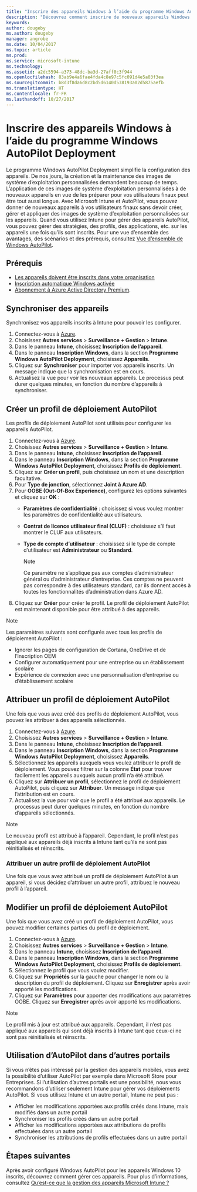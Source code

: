 ```yaml
---
title: "Inscrire des appareils Windows à l’aide du programme Windows AutoPilot Deployment"
description: "Découvrez comment inscrire de nouveaux appareils Windows 10 à l’aide du programme Windows AutoPilot Deployment."
keywords: 
author: dougeby
ms.author: dougeby
manager: angrobe
ms.date: 10/04/2017
ms.topic: article
ms.prod: 
ms.service: microsoft-intune
ms.technology: 
ms.assetid: a2dc5594-a373-48dc-ba3d-27aff0c3f944
ms.openlocfilehash: 83ab9e4a6fae4fda4c8e97c5fc091d4e5a03f3ea
ms.sourcegitcommit: b8d3f8da6d8c2bd5d6140d538193a02d5875aefb
ms.translationtype: HT
ms.contentlocale: fr-FR
ms.lasthandoff: 10/27/2017
---
```

# <a name="enroll-windows-devices-using-windows-autopilot-deployment-program"></a>Inscrire des appareils Windows à l’aide du programme Windows AutoPilot Deployment
Le programme Windows AutoPilot Deployment simplifie la configuration des appareils. De nos jours, la création et la maintenance des images de système d’exploitation personnalisées demandent beaucoup de temps. L’application de ces images de système d’exploitation personnalisées à de nouveaux appareils en vue de les préparer pour vos utilisateurs finaux peut être tout aussi longue. Avec Microsoft Intune et AutoPilot, vous pouvez donner de nouveaux appareils à vos utilisateurs finaux sans devoir créer, gérer et appliquer des images de système d’exploitation personnalisées sur les appareils. Quand vous utilisez Intune pour gérer des appareils AutoPilot, vous pouvez gérer des stratégies, des profils, des applications, etc. sur les appareils une fois qu’ils sont inscrits. Pour une vue d’ensemble des avantages, des scénarios et des prérequis, consultez [Vue d’ensemble de Windows AutoPilot](https://docs.microsoft.com/windows/deployment/windows-10-auto-pilot).

## <a name="prerequisites"></a>Prérequis
- [Les appareils doivent être inscrits dans votre organisation](https://docs.microsoft.com/windows/deployment/windows-10-auto-pilot#registering-devices-to-your-organization)
- [Inscription automatique Windows activée](https://docs.microsoft.com/intune-classic/deploy-use/set-up-windows-device-management-with-microsoft-intune#enable-windows-10-automatic-enrollment)
- [Abonnement à Azure Active Directory Premium](https://docs.microsoft.com/azure/active-directory/active-directory-get-started-premium).<!--&#40;[trial subscription](http://go.microsoft.com/fwlink/?LinkID=816845)&#41;-->

## <a name="synchronize-devices"></a>Synchroniser des appareils
Synchronisez vos appareils inscrits à Intune pour pouvoir les configurer.

1. Connectez-vous à [Azure](https://portal.azure.com/).
2. Choisissez **Autres services** > **Surveillance + Gestion** > **Intune**.
3. Dans le panneau **Intune**, choisissez **Inscription de l’appareil**.
4. Dans le panneau **Inscription Windows**, dans la section **Programme Windows AutoPilot Deployment**, choisissez **Appareils**.
5. Cliquez sur **Synchroniser** pour importer vos appareils inscrits. Un message indique que la synchronisation est en cours.
6. Actualisez la vue pour voir les nouveaux appareils. Le processus peut durer quelques minutes, en fonction du nombre d’appareils à synchroniser.  

## <a name="create-an-autopilot-deployment-profile"></a>Créer un profil de déploiement AutoPilot
Les profils de déploiement AutoPilot sont utilisés pour configurer les appareils AutoPilot.
1. Connectez-vous à [Azure](https://portal.azure.com/). 
2. Choisissez **Autres services** > **Surveillance + Gestion** > **Intune**.
3. Dans le panneau **Intune**, choisissez **Inscription de l’appareil**.
4. Dans le panneau **Inscription Windows**, dans la section **Programme Windows AutoPilot Deployment**, choisissez **Profils de déploiement**.
5. Cliquez sur **Créer un profil**, puis choisissez un nom et une description facultative. 
6. Pour **Type de jonction**, sélectionnez **Joint à Azure AD**.
7. Pour **OOBE (Out-Of-Box Experience)**, configurez les options suivantes et cliquez sur **OK** : 
   - **Paramètres de confidentialité** : choisissez si vous voulez montrer les paramètres de confidentialité aux utilisateurs. 
   - **Contrat de licence utilisateur final (CLUF)** : choisissez s’il faut montrer le CLUF aux utilisateurs.
   - **Type de compte d’utilisateur** : choisissez si le type de compte d’utilisateur est **Administrateur** ou **Standard**.

     > [!Note]    
     > Ce paramètre ne s’applique pas aux comptes d’administrateur général ou d’administrateur d’entreprise. Ces comptes ne peuvent pas correspondre à des utilisateurs standard, car ils donnent accès à toutes les fonctionnalités d’administration dans Azure AD.
8. Cliquez sur **Créer** pour créer le profil. Le profil de déploiement AutoPilot est maintenant disponible pour être attribué à des appareils.
     
> [!Note]    
> Les paramètres suivants sont configurés avec tous les profils de déploiement AutoPilot :
> - Ignorer les pages de configuration de Cortana, OneDrive et de l’inscription OEM
> - Configurer automatiquement pour une entreprise ou un établissement scolaire
> - Expérience de connexion avec une personnalisation d’entreprise ou d’établissement scolaire    

## <a name="assign-an-autopilot-deployment-profile"></a>Attribuer un profil de déploiement AutoPilot
Une fois que vous avez créé des profils de déploiement AutoPilot, vous pouvez les attribuer à des appareils sélectionnés.

1. Connectez-vous à [Azure](https://portal.azure.com/). 
2. Choisissez **Autres services** > **Surveillance + Gestion** > **Intune**.
3. Dans le panneau **Intune**, choisissez **Inscription de l’appareil**.
4. Dans le panneau **Inscription Windows**, dans la section **Programme Windows AutoPilot Deployment**, choisissez **Appareils**.
5. Sélectionnez les appareils auxquels vous voulez attribuer le profil de déploiement. Vous pouvez filtrer sur la colonne **État** pour trouver facilement les appareils auxquels aucun profil n’a été attribué. 
6. Cliquez sur **Attribuer un profil**, sélectionnez le profil de déploiement AutoPilot, puis cliquez sur **Attribuer**. Un message indique que l’attribution est en cours.
7. Actualisez la vue pour voir que le profil a été attribué aux appareils. Le processus peut durer quelques minutes, en fonction du nombre d’appareils sélectionnés. 

> [!Note]
> Le nouveau profil est attribué à l’appareil. Cependant, le profil n’est pas appliqué aux appareils déjà inscrits à Intune tant qu’ils ne sont pas réinitialisés et réinscrits.

### <a name="assign-a-different-autopilot-deployment-profile"></a>Attribuer un autre profil de déploiement AutoPilot
Une fois que vous avez attribué un profil de déploiement AutoPilot à un appareil, si vous décidez d’attribuer un autre profil, attribuez le nouveau profil à l’appareil.  

## <a name="edit-an-autopilot-deployment-profile"></a>Modifier un profil de déploiement AutoPilot 
Une fois que vous avez créé un profil de déploiement AutoPilot, vous pouvez modifier certaines parties du profil de déploiement.   
1. Connectez-vous à [Azure](https://portal.azure.com/). 
2. Choisissez **Autres services** > **Surveillance + Gestion** > **Intune**.
3. Dans le panneau **Intune**, choisissez **Inscription de l’appareil**.
4. Dans le panneau **Inscription Windows**, dans la section **Programme Windows AutoPilot Deployment**, choisissez **Profils de déploiement**. 
5. Sélectionnez le profil que vous voulez modifier. 
6. Cliquez sur **Propriétés** sur la gauche pour changer le nom ou la description du profil de déploiement. Cliquez sur **Enregistrer** après avoir apporté les modifications. 
7. Cliquez sur **Paramètres** pour apporter des modifications aux paramètres OOBE. Cliquez sur **Enregistrer** après avoir apporté les modifications. 

> [!NOTE]
> Le profil mis à jour est attribué aux appareils. Cependant, il n’est pas appliqué aux appareils qui sont déjà inscrits à Intune tant que ceux-ci ne sont pas réinitialisés et réinscrits. 

## <a name="using-autopilot-in-other-portals"></a>Utilisation d’AutoPilot dans d’autres portails
Si vous n’êtes pas intéressé par la gestion des appareils mobiles, vous avez la possibilité d’utiliser AutoPilot par exemple dans Microsoft Store pour Entreprises. Si l’utilisation d’autres portails est une possibilité, nous vous recommandons d’utiliser seulement Intune pour gérer vos déploiements AutoPilot. Si vous utilisez Intune et un autre portail, Intune ne peut pas :
- Afficher les modifications apportées aux profils créés dans Intune, mais modifiés dans un autre portail
- Synchroniser les profils créés dans un autre portail
- Afficher les modifications apportées aux attributions de profils effectuées dans un autre portail
- Synchroniser les attributions de profils effectuées dans un autre portail

## <a name="next-steps"></a>Étapes suivantes
Après avoir configuré Windows AutoPilot pour les appareils Windows 10 inscrits, découvrez comment gérer ces appareils. Pour plus d’informations, consultez [Qu’est-ce que la gestion des appareils Microsoft Intune ?](https://docs.microsoft.com/intune/device-management)